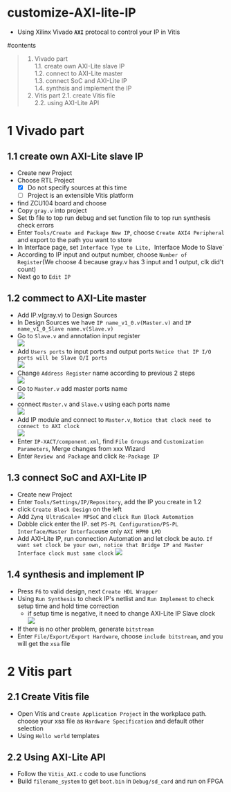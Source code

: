 # customize-AXI-lite-IP
* Using Xilinx Vivado **`AXI`** protocal to control your IP in Vitis

#contents
> 1. Vivado part  
    1.1. create own AXI-Lite slave IP  
    1.2. connect to AXI-Lite master  
    1.3. connect SoC and AXI-Lite IP  
    1.4. synthsis and implement the IP
> 2. Vitis part
    2.1. create Vitis file  
    2.2. using AXI-Lite API  

# 1 Vivado part
## 1.1 create own AXI-Lite slave IP
* Create new Project
* Choose RTL Project
	- [x] Do not specify sources at this time  
	- [ ] Project is an extensible Vitis platform  
* find ZCU104 board and choose  
* Copy `gray.v` into project  
* Set tb file to top run debug and set function file to top run synthesis check errors  
* Enter `Tools/Create and Package New IP`, choose `Create AXI4 Peripheral` and export to the path you want to store  
* In Interface page, set `Interface Type to Lite, `Interface Mode to Slave`
* According to IP input and output number, choose `Number of Register`(We choose 4 because gray.v has 3 input and 1 output, clk did't count)
* Next go to `Edit IP`
## 1.2 commect to AXI-Lite master
* Add IP.v(gray.v) to Design Sources
* In Design Sources we have `IP name_v1_0.v(Master.v)` and `IP name_v1_0_Slave name.v(Slave.v)`
* Go to `Slave.v` and annotation input register  
![](https://i.imgur.com/rdrMa1d.png)  
* Add `Users ports` to input ports and output ports `Notice that IP I/O ports will be Slave O/I ports`  
![](https://i.imgur.com/bRhtzUb.png)  
* Change `Address Register` name according to previous 2 steps  
![](https://i.imgur.com/8bOL0Yy.png)  
* Go to `Master.v` add master ports name  
![](https://i.imgur.com/0NKeW3V.png)  
* connect `Master.v` and `Slave.v` using each ports name  
![](https://i.imgur.com/Y0lOUlM.png)  
* Add IP module and connect to `Master.v`, `Notice that clock need to connect to AXI clock`  
![](https://i.imgur.com/h9d499V.png)  
* Enter `IP-XACT/component.xml`, find `File Groups` and `Customization Parameters`, Merge changes from xxx Wizard
* Enter `Review and Package` and click `Re-Package IP`
## 1.3 connect SoC and AXI-Lite IP
* Create new Project  
* Enter `Tools/Settings/IP/Repository`, add the IP you create in 1.2  
* click `Create Block Design` on the left  
* Add `Zynq UltraScale+ MPSoC` and `click Run Block Automation`  
* Dobble click enter the IP. set `PS-PL Configuration/PS-PL Interface/Master Interface`use only `AXI HPM0 LPD`  
* Add AXI-Lite IP, run connection Automation and let clock be auto. `If want set clock be your own, notice that Bridge IP and Master Interface clock must same clock`
![](https://i.imgur.com/MYHY3dI.png)  
## 1.4 synthesis and implement IP
* Press `F6` to valid design, next `Create HDL Wrapper`
* Using `Run Synthesis` to check IP's netlist and `Run Implement` to check setup time and hold time correction  
	* if setup time is negative, it need to change AXI-Lite IP Slave clock  
        ![](https://i.imgur.com/IyTMR5X.png)  
* If there is no other problem, generate `bitstream`
* Enter `File/Export/Export Hardware`, choose `include bitstream`, and you will get the `xsa` file  
# 2 Vitis part
## 2.1 Create Vitis file
* Open Vitis and `Create Application Project` in the workplace path. choose your xsa file as `Hardware Specification` and default other selection  
* Using `Hello world` templates  
## 2.2 Using AXI-Lite API
* Follow the `Vitis_AXI.c` code to use functions  
* Build `filename_system` to get `boot.bin` in `Debug/sd_card` and run on FPGA
